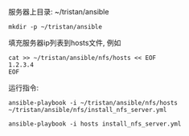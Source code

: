 服务器上目录: ~/tristan/ansible

```
mkdir -p ~/tristan/ansible
```

填充服务器ip列表到hosts文件, 例如

```
cat >> ~/tristan/ansible/nfs/hosts << EOF
1.2.3.4
EOF
```

运行指令: 

```
ansible-playbook -i ~/tristan/ansible/nfs/hosts ~/tristan/ansible/nfs/install_nfs_server.yml

ansible-playbook -i hosts install_nfs_server.yml
```

